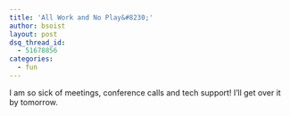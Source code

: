 ```yaml
---
title: 'All Work and No Play&#8230;'
author: bsoist
layout: post
dsq_thread_id:
  - 51678856
categories:
  - fun
---
```

I am so sick of meetings, conference calls and tech support! I&#8217;ll get over it by tomorrow. <i class="fa fa-smile-o"></i>

